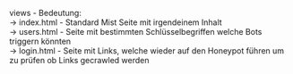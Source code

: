

views - Bedeutung:<br/>
    -> index.html - Standard Mist Seite mit irgendeinem Inhalt <br/>
    -> users.html - Seite mit bestimmten Schlüsselbegriffen welche Bots triggern könnten <br/>
    -> login.html - Seite mit Links, welche wieder auf den Honeypot führen um zu prüfen ob Links gecrawled werden <br/>